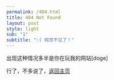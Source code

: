 ```yaml
---
permalink: /404.html
title: 404 Not Found
layout: post
style: light
sub: "1"
subtitle: ":( 网页不见了！"
---
```

出现这种情况多半是你在玩我的网站[doge]

行了，不多说了，<a class="btn btn-default" href="/">返回主页</a>
